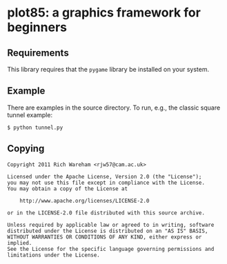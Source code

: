 plot85: a graphics framework for beginners
==========================================

Requirements
------------

This library requires that the ``pygame`` library be installed on your system.

Example
-------

There are examples in the source directory. To run, e.g., the classic square
tunnel example:

    $ python tunnel.py

Copying
-------

    Copyright 2011 Rich Wareham <rjw57@cam.ac.uk>

    Licensed under the Apache License, Version 2.0 (the "License");
    you may not use this file except in compliance with the License.
    You may obtain a copy of the License at
 
        http://www.apache.org/licenses/LICENSE-2.0
 
    or in the LICENSE-2.0 file distributed with this source archive.
 
    Unless required by applicable law or agreed to in writing, software
    distributed under the License is distributed on an "AS IS" BASIS,
    WITHOUT WARRANTIES OR CONDITIONS OF ANY KIND, either express or implied.
    See the License for the specific language governing permissions and
    limitations under the License.
